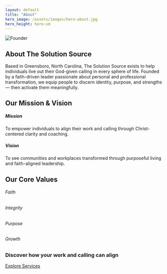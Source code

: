 ```yaml
---
layout: default
title: "About"
hero_image: /assets/images/hero-about.jpg
hero_height: hero-sm
---
```


<section class="py-5">
  <div class="container">
    <div class="row align-items-center">
      <div class="col-md-5 mb-4 mb-md-0">
        <img src="{{ '/assets/images/hero-about.jpg' | relative_url }}" alt="Founder" class="img-fluid rounded">
      </div>
      <div class="col-md-7">
        <h2>About The Solution Source</h2>
        <p>Based in Greensboro, North Carolina, The Solution Source exists to help individuals live out their God-given calling in every sphere of life. Founded by a faith-driven leader passionate about personal and professional transformation, we equip people to discern identity, purpose, and strengths — then activate them meaningfully.</p>
      </div>
    </div>
  </div>
</section>

<section class="py-5 bg-light">
  <div class="container text-center">
    <h2>Our Mission & Vision</h2>
    <div class="row mt-4">
      <div class="col-md-6 mb-4">
        <h5>Mission</h5>
        <p>To empower individuals to align their work and calling through Christ-centered clarity and coaching.</p>
      </div>
      <div class="col-md-6 mb-4">
        <h5>Vision</h5>
        <p>To see communities and workplaces transformed through purposeful living and faith-aligned leadership.</p>
      </div>
    </div>
  </div>
</section>

<section class="py-5">
  <div class="container text-center">
    <h2>Our Core Values</h2>
    <div class="row mt-4">
      <div class="col-md-3"><h6>Faith</h6></div>
      <div class="col-md-3"><h6>Integrity</h6></div>
      <div class="col-md-3"><h6>Purpose</h6></div>
      <div class="col-md-3"><h6>Growth</h6></div>
    </div>
  </div>
</section>

<section class="py-5 bg-dark text-light text-center">
  <div class="container">
    <h3>Discover how your work and calling can align</h3>
    <a href="/#services" class="btn btn-outline-light mt-3">Explore Services</a>
  </div>
</section>
